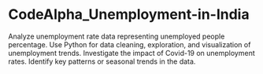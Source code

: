 # CodeAlpha_Unemployment-in-India

Analyze unemployment rate data representing unemployed people percentage.
Use Python for data cleaning, exploration, and visualization of unemployment trends.
Investigate the impact of Covid-19 on unemployment rates.
Identify key patterns or seasonal trends in the data.
